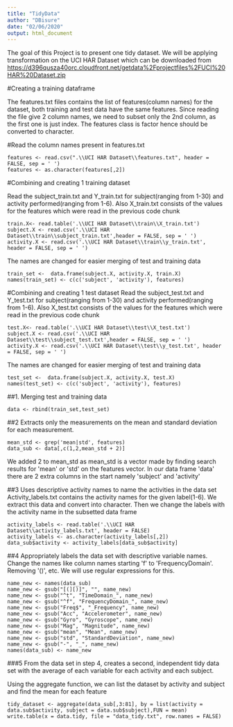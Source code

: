 ```yaml
---
title: "TidyData"
author: "DBisure"
date: "02/06/2020"
output: html_document
---
```



The goal of this Project is to present one tidy dataset. We will be applying transformation on the UCI HAR Dataset which can be downloaded from https://d396qusza40orc.cloudfront.net/getdata%2Fprojectfiles%2FUCI%20HAR%20Dataset.zip

#Creating a training dataframe 

The features.txt files contains the list of features(column names) for the dataset, both training and test data have the same features. Since reading the file give 2 column names, we need to subset only the 2nd column, as the first one is just index. The features class is factor hence should be converted to character.

#Read the column names present in features.txt 
```{r}
features <- read.csv(".\\UCI HAR Dataset\\features.txt", header = FALSE, sep = ' ')
features <- as.character(features[,2])
```
#Combining and creating 1 training dataset

Read the subject_train.txt and Y_train.txt for subject(ranging from 1-30) and activity performed(ranging from 1-6). Also X_train.txt consists of the values for the features which were read in the previous code chunk

```{r}
train.X<- read.table('.\\UCI HAR Dataset\\train\\X_train.txt')
subject.X <- read.csv('.\\UCI HAR Dataset\\train\\subject_train.txt',header = FALSE, sep = ' ')
activity.X <- read.csv('.\\UCI HAR Dataset\\train\\y_train.txt', header = FALSE, sep = ' ')
```
The names are changed for easier merging of test and training data

```{r}
train_set <-  data.frame(subject.X, activity.X, train.X)
names(train_set) <- c(c('subject', 'activity'), features)
```
#Combining and creating 1 test dataset
Read the subject_test.txt and Y_test.txt for subject(ranging from 1-30) and activity performed(ranging from 1-6). Also X_test.txt consists of the values for the features which were read in the previous code chunk

```{r}
test.X<- read.table('.\\UCI HAR Dataset\\test\\X_test.txt')
subject.X <- read.csv('.\\UCI HAR Dataset\\test\\subject_test.txt',header = FALSE, sep = ' ')
activity.X <- read.csv('.\\UCI HAR Dataset\\test\\y_test.txt', header = FALSE, sep = ' ')
```
The names are changed for easier merging of test and training data

```{r}
test_set <-  data.frame(subject.X, activity.X, test.X)
names(test_set) <- c(c('subject', 'activity'), features)
```

##1. Merging test and training data
```{r}
data <- rbind(train_set,test_set)
```

##2 Extracts only the measurements on the mean and standard deviation for each measurement.
```{r}
mean_std <- grep('mean|std', features)
data_sub <- data[,c(1,2,mean_std + 2)]
```
We added 2 to mean_std as mean_std is a vector made by finding search results for 'mean' or 'std' on the features vector. In our data frame 'data' there are 2 extra columns in the start namely 'subject' and 'activity'

##3 Uses descriptive activity names to name the activities in the data set
Activity_labels.txt contains the activity names for the given label(1-6). We extract this data and convert into character. Then we change the labels with the activity name in the subsetted data frame

```{r}
activity_labels <- read.table('.\\UCI HAR Dataset\\activity_labels.txt', header = FALSE)
activity_labels <- as.character(activity_labels[,2])
data_sub$activity <- activity_labels[data_sub$activity]
```
##4 Appropriately labels the data set with descriptive variable names.
Change the names like column names starting 'f' to 'FrequencyDomain'. Removing '()', etc. We will use regular expressions for this.

```{r}
name_new <- names(data_sub)
name_new <- gsub("[(][)]", "", name_new)
name_new <- gsub("^t", "TimeDomain_", name_new)
name_new <- gsub("^f", "FrequencyDomain_", name_new)
name_new <- gsub("Freq$", "_Frequency", name_new)
name_new <- gsub("Acc", "Accelerometer", name_new)
name_new <- gsub("Gyro", "Gyroscope", name_new)
name_new <- gsub("Mag", "Magnitude", name_new)
name_new <- gsub("mean", "Mean", name_new)
name_new <- gsub("std", "StandardDeviation", name_new)
name_new <- gsub("-", "_", name_new)
names(data_sub) <- name_new
```
###5 From the data set in step 4, creates a second, independent tidy data set with the average of each variable for each activity and each subject.

Using the aggregate function, we can list the dataset by activity and subject and find the mean for each feature
```{r}
tidy_dataset <- aggregate(data_sub[,3:81], by = list(activity = data.sub$activity, subject = data.sub$subject),FUN = mean)
write.table(x = data.tidy, file = "data_tidy.txt", row.names = FALSE)
```